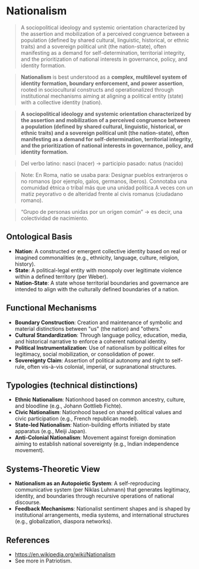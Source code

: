 # Nationalism

> A sociopolitical ideology and systemic orientation characterized by the assertion and mobilization of a perceived congruence between a population (defined by shared cultural, linguistic, historical, or ethnic traits) and a sovereign political unit (the nation-state), often manifesting as a demand for self-determination, territorial integrity, and the prioritization of national interests in governance, policy, and identity formation.

>  **Nationalism** is best understood as a **complex, multilevel system of identity formation, boundary enforcement, and power assertion**, rooted in sociocultural constructs and operationalized through institutional mechanisms aiming at aligning a political entity (state) with a collective identity (nation).

> **A sociopolitical ideology and systemic orientation characterized by the assertion and mobilization of a perceived congruence between a population (defined by shared cultural, linguistic, historical, or ethnic traits) and a sovereign political unit (the nation-state), often manifesting as a demand for self-determination, territorial integrity, and the prioritization of national interests in governance, policy, and identity formation.**

> Del verbo latino: nasci (nacer) → participio pasado: natus (nacido)

> Note: En Roma, natio se usaba para: Designar pueblos extranjeros o no romanos (por ejemplo, galos, germanos, íberos). Connotaba una comunidad étnica o tribal más que una unidad política.A veces con un matiz peyorativo o de alteridad frente al civis romanus (ciudadano romano).

> “Grupo de personas unidas por un origen común” → es decir, una colectividad de nacimiento.

## Ontological Basis

* **Nation**: A constructed or emergent collective identity based on real or imagined commonalities (e.g., ethnicity, language, culture, religion, history).
* **State**: A political-legal entity with monopoly over legitimate violence within a defined territory (per Weber).
* **Nation-State**: A state whose territorial boundaries and governance are intended to align with the culturally defined boundaries of a nation.

## Functional Mechanisms

 * **Boundary Construction**: Creation and maintenance of symbolic and material distinctions between "us" (the nation) and "others."
 * **Cultural Standardization**: Through language policy, education, media, and historical narrative to enforce a coherent national identity.
 * **Political Instrumentalization**: Use of nationalism by political elites for legitimacy, social mobilization, or consolidation of power.
 * **Sovereignty Claim**: Assertion of political autonomy and right to self-rule, often vis-à-vis colonial, imperial, or supranational structures.

## Typologies (technical distinctions)

* **Ethnic Nationalism**: Nationhood based on common ancestry, culture, and bloodline (e.g., Johann Gottlieb Fichte).
* **Civic Nationalism**: Nationhood based on shared political values and civic participation (e.g., French republican model).
* **State-led Nationalism**: Nation-building efforts initiated by state apparatus (e.g., Meiji Japan).
* **Anti-Colonial Nationalism**: Movement against foreign domination aiming to establish national sovereignty (e.g., Indian independence movement).

## Systems-Theoretic View

* **Nationalism as an Autopoietic System**: A self-reproducing communicative system (per Niklas Luhmann) that generates legitimacy, identity, and boundaries through recursive operations of national discourse.
* **Feedback Mechanisms**: Nationalist sentiment shapes and is shaped by institutional arrangements, media systems, and international structures (e.g., globalization, diaspora networks).

## References

- https://en.wikipedia.org/wiki/Nationalism
- See more in Patriotism.
